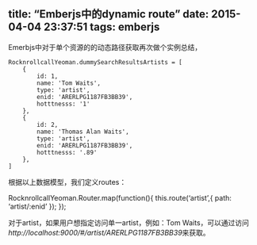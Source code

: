 title: “Emberjs中的dynamic route”
date: 2015-04-04 23:37:51
tags:  emberjs
---

Emerbjs中对于单个资源的的动态路径获取再次做个实例总结，

```
RocknrollcallYeoman.dummySearchResultsArtists = [
	{
		id: 1,		name: 'Tom Waits',		type: 'artist',		enid: 'ARERLPG1187FB3BB39',		hotttnesss: '1'
	},
	{		id: 2,		name: 'Thomas Alan Waits',		type: 'artist',		enid: 'ARERLPG1187FB3BB39',		hotttnesss: '.89'	},
]
```
根据以上数据模型，我们定义routes：

RocknrollcallYeoman.Router.map(function(){
	this.route(‘artist’,{
		path: ‘artist/:enid’
	});
});

对于artist，如果用户想指定访问单一artist，例如：Tom Waits，可以通过访问 *http://localhost:9000/#/artist/ARERLPG1187FB3BB39*来获取。 